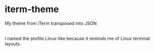 # iterm-theme
My theme from iTerm transposed into JSON<br><br>

I named the profile Linux-like because it reminds me of Linux terminal layouts.<br>
